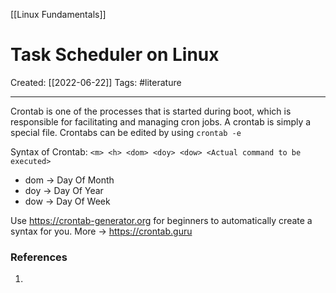 [[Linux Fundamentals]]

# Task Scheduler on Linux
Created:  [[2022-06-22]]
Tags: #literature  

---
Crontab is one of the processes that is started during boot, which is responsible for facilitating and managing cron jobs. A crontab is simply a special file. Crontabs can be edited by using `crontab -e`

Syntax of Crontab:
`<m> <h> <dom> <doy> <dow> <Actual command to be executed>`
- dom -> Day Of Month
- doy  -> Day Of Year
- dow -> Day Of Week




Use https://crontab-generator.org for beginners to automatically create a syntax for you. More -> https://crontab.guru












### References
1. 